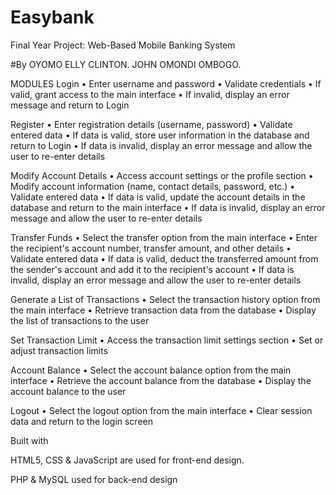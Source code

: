 # Easybank
Final Year Project: Web-Based Mobile Banking System

#By
OYOMO ELLY CLINTON.
JOHN OMONDI OMBOGO.

MODULES
Login
•	Enter username and password
•	Validate credentials
•	If valid, grant access to the main interface
•	If invalid, display an error message and return to Login

Register
•	Enter registration details (username, password)
•	Validate entered data
•	If data is valid, store user information in the database and return to Login
•	If data is invalid, display an error message and allow the user to re-enter details

Modify Account Details
•	Access account settings or the profile section
•	Modify account information (name, contact details, password, etc.)
•	Validate entered data
•	If data is valid, update the account details in the database and return to the main interface
•	If data is invalid, display an error message and allow the user to re-enter details


Transfer Funds
•	Select the transfer option from the main interface
•	Enter the recipient's account number, transfer amount, and other details
•	Validate entered data
•	If data is valid, deduct the transferred amount from the sender's account and add it to the recipient's account
•	If data is invalid, display an error message and allow the user to re-enter details

Generate a List of Transactions
•	Select the transaction history option from the main interface
•	Retrieve transaction data from the database
•	Display the list of transactions to the user

Set Transaction Limit 
•	Access the transaction limit settings section
•	Set or adjust transaction limits


Account Balance
•	Select the account balance option from the main interface
•	Retrieve the account balance from the database
•	Display the account balance to the user

Logout
•	Select the logout option from the main interface
•	Clear session data and return to the login screen
 

Built with

HTML5, CSS & JavaScript are used for front-end design.

PHP & MySQL used for back-end design




 







	
 





	


